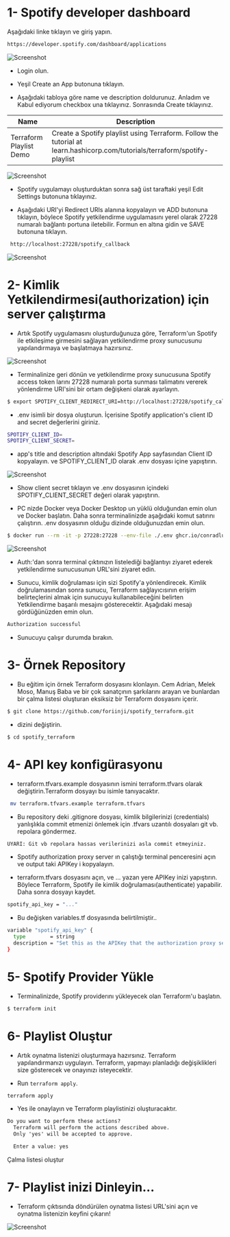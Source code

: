 # 1- Spotify developer dashboard 

Aşağıdaki linke tıklayın ve giriş yapın. 

```bash
https://developer.spotify.com/dashboard/applications
``` 
![Screenshot](images/assets.png)

- Login olun.  

- Yeşil Create an App butonuna tıklayın.

- Aşağıdaki tabloya göre name ve description doldurunuz. Anladım ve Kabul ediyorum checkbox una tıklayınız. Sonrasında Create tıklayınız.

Name                       | Description
-------------------------- | -------------
Terraform Playlist Demo    | Create a Spotify playlist using Terraform. Follow the tutorial at learn.hashicorp.com/tutorials/terraform/spotify-playlist
                                                                                                                 
![Screenshot](images/create.png)

- Spotify uygulamayı oluşturduktan sonra sağ üst taraftaki yeşil Edit Settings butonuna tıklayınız.

- Aşağıdaki URI'yi Redirect URIs alanına kopyalayın ve ADD butonuna tıklayın, böylece Spotify yetkilendirme uygulamasını yerel olarak 27228 numaralı bağlantı portuna iletebilir. Formun en altına gidin ve SAVE butonuna tıklayın. 

```bash
 http://localhost:27228/spotify_callback
```

![Screenshot](images/redirect.png)

# 2- Kimlik Yetkilendirmesi(authorization) için server çalıştırma

- Artık Spotify uygulamasını oluşturduğunuza göre, Terraform'un Spotify ile etkileşime girmesini sağlayan yetkilendirme proxy sunucusunu yapılandırmaya ve başlatmaya hazırsınız.

![Screenshot](images/api.png)

- Terminalinize geri dönün ve yetkilendirme proxy sunucusuna Spotify access token larını 27228 numaralı porta sunması talimatını vererek yönlendirme URI'sini bir ortam değişkeni olarak ayarlayın.

```bash
$ export SPOTIFY_CLIENT_REDIRECT_URI=http://localhost:27228/spotify_callback
```

- .env isimli bir dosya oluşturun. İçerisine Spotify application's client ID and secret değerlerini giriniz.

```bash
SPOTIFY_CLIENT_ID=
SPOTIFY_CLIENT_SECRET=
```

- app's title and description altındaki Spotify App sayfasından Client ID kopyalayın. ve SPOTIFY_CLIENT_ID olarak .env dosyası içine yapıştırın.

![Screenshot](images/client_id.png)

- Show client secret tıklayın ve .env dosyasının içindeki SPOTIFY_CLIENT_SECRET değeri olarak yapıştırın.

- PC nizde Docker veya Docker Desktop un yüklü olduğundan emin olun ve Docker başlatın. Daha sonra terminalinizde aşağıdaki komut satırını çalıştırın. .env dosyasının olduğu dizinde olduğunuzdan emin olun. 

```bash
$ docker run --rm -it -p 27228:27228 --env-file ./.env ghcr.io/conradludgate/spotify-auth-proxy
```
![Screenshot](images/auth.png)

- Auth:'dan sonra terminal çıktınızın listelediği bağlantıyı ziyaret ederek yetkilendirme sunucusunun URL'sini ziyaret edin. 

- Sunucu, kimlik doğrulaması için sizi Spotify'a yönlendirecek. Kimlik doğrulamasından sonra sunucu, Terraform sağlayıcısının erişim belirteçlerini almak için sunucuyu kullanabileceğini belirten Yetkilendirme başarılı mesajını gösterecektir. Aşağıdaki mesajı gördüğünüzden emin olun. 

```bash
Authorization successful
```
- Sunucuyu çalışır durumda bırakın.

# 3- Örnek Repository

- Bu eğitim için örnek Terraform dosyasını klonlayın. Cem Adrian, Melek Moso, Manuş Baba ve bir çok sanatçının şarkılarını arayan ve bunlardan bir çalma listesi oluşturan eksiksiz bir Terraform dosyasını içerir.

```bash
$ git clone https://github.com/foriinji/spotify_terraform.git
```

- dizini değiştirin.

```bash
$ cd spotify_terraform
```

# 4- API key konfigürasyonu

- terraform.tfvars.example dosyasının ismini terraform.tfvars olarak değiştirin.Terraform dosyayı bu isimle tanıyacaktır.

```bash
 mv terraform.tfvars.example terraform.tfvars
```

- Bu repository deki .gitignore dosyası, kimlik bilgilerinizi (credentials) yanlışlıkla commit etmenizi önlemek için .tfvars uzantılı dosyaları git vb. repolara göndermez.

```bash
UYARI: Git vb repolara hassas verilerinizi asla commit etmeyiniz.
```

- Spotify authorization proxy server ın çalıştığı terminal penceresini açın ve output taki APIKey i kopyalayın.

- terraform.tfvars dosyasını açın, ve ... yazan yere APIKey inizi yapıştırın. Böylece Terraform, Spotify ile kimlik doğrulaması(authenticate) yapabilir. Daha sonra dosyayı kaydet.


```bash
spotify_api_key = "..."
```

- Bu değişken variables.tf dosyasında belirtilmiştir..

```bash
variable "spotify_api_key" {
  type        = string
  description = "Set this as the APIKey that the authorization proxy server outputs"
}
```

# 5- Spotify Provider Yükle

- Terminalinizde, Spotify providerını yükleyecek olan Terraform'u başlatın.


```bash
$ terraform init
```

# 6- Playlist Oluştur

- Artık oynatma listenizi oluşturmaya hazırsınız. Terraform yapılandırmanızı uygulayın. Terraform, yapmayı planladığı değişiklikleri size gösterecek ve onayınızı isteyecektir.

- Run `terraform apply`. 

```bash
terraform apply
```
- Yes ile onaylayın ve Terraform playlistinizi oluşturacaktır.

```txt
Do you want to perform these actions?
  Terraform will perform the actions described above.
  Only 'yes' will be accepted to approve.

  Enter a value: yes
```

Çalma listesi oluştur


# 7- Playlist inizi Dinleyin...

- Terraform çıktısında döndürülen oynatma listesi URL'sini açın ve oynatma listenizin keyfini çıkarın!

![Screenshot](images/playlist.png)